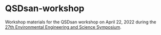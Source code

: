# QSDsan-workshop
Workshop materials for the QSDsan workshop on April 22, 2022 during the [27th Environmental Engineering and Science Symposium](https://publish.illinois.edu/2022-environmentalsymposium/).
